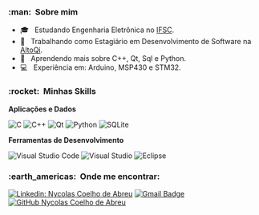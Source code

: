 <h3> :man: &nbsp;Sobre mim </h3>

- 🎓 &nbsp; Estudando Engenharia Eletrônica no <a href="https://www.ifsc.edu.br/web/campus-florianopolis">IFSC</a>.
- 💼 &nbsp; Trabalhando como Estagiário em Desenvolvimento de Software na <a href="https://altoqi.com.br/">AltoQi</a>.
- 🌱 &nbsp; Aprendendo mais sobre C++, Qt, Sql e Python.
- 💻 &nbsp; Experiência em: Arduino, MSP430 e STM32.

<h3> :rocket: &nbsp;Minhas Skills </h3>

**Aplicações e Dados**

  ![C](https://img.shields.io/badge/c-%2300599C.svg?style=for-the-badge&logo=c&logoColor=white)
  ![C++](https://img.shields.io/badge/c++-%2300599C.svg?style=for-the-badge&logo=c%2B%2B&logoColor=white)
  ![Qt](https://img.shields.io/badge/Qt-%23217346.svg?style=for-the-badge&logo=Qt&logoColor=white)
  ![Python](https://img.shields.io/badge/python-3670A0?style=for-the-badge&logo=python&logoColor=ffdd54)
  ![SQLite](https://img.shields.io/badge/sqlite-%2307405e.svg?style=for-the-badge&logo=sqlite&logoColor=white)

**Ferramentas de Desenvolvimento**

  ![Visual Studio Code](https://img.shields.io/badge/Visual%20Studio%20Code-0078d7.svg?style=for-the-badge&logo=visual-studio-code&logoColor=white)
  ![Visual Studio](https://img.shields.io/badge/Visual%20Studio-5C2D91.svg?style=for-the-badge&logo=visual-studio&logoColor=white)
  ![Eclipse](https://img.shields.io/badge/Eclipse-FE7A16.svg?style=for-the-badge&logo=Eclipse&logoColor=white)

<h3> :earth_americas: &nbsp;Onde me encontrar: </h3> 

[![Linkedin: Nycolas Coelho de Abreu](https://img.shields.io/badge/-Nycolas-blue?style=flat-square&logo=Linkedin&logoColor=white&link=https://www.linkedin.com/in/nycolas-coelho-de-abreu/)](https://www.linkedin.com/in/nycolas-coelho-de-abreu/)
[![Gmail Badge](https://img.shields.io/badge/-nyco_abreu@hotmail.com-006bed?style=flat-square&logo=Gmail&logoColor=white&link=mailto:SEU-EMAIL)](mailto:nyco_abreu@hotmail.com)
[![GitHub Nycolas Coelho de Abreu]( https://img.shields.io/github/followers/nycolascoelho?label=follow&style=social)](https://github.com/nycolascoelho)
